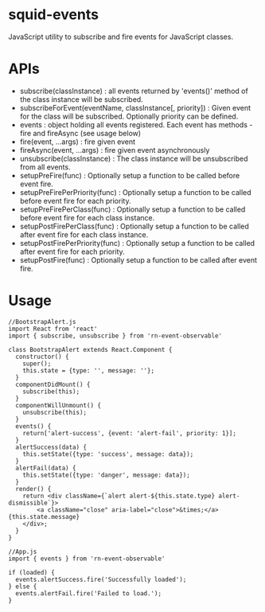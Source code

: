 # squid-events
JavaScript utility to subscribe and fire events for JavaScript classes.

# APIs
- subscribe(classInstance) : all events returned by 'events()' method of the class instance will be subscribed. 
-	subscribeForEvent(eventName, classInstance[, priority]) : Given event for the class will be subscribed. Optionally priority can be defined.
-	events : object holding all events registered. Each event has methods - fire and fireAsync (see usage below)
-	fire(event, ...args) : fire given event
-	fireAsync(event, ...args) : fire given event asynchronously
-	unsubscribe(classInstance) : The class instance will be unsubscribed from all events.
-	setupPreFire(func) : Optionally setup a function to be called before event fire.
-	setupPreFirePerPriority(func) : Optionally setup a function to be called before event fire for each priority.
-	setupPreFirePerClass(func) : Optionally setup a function to be called before event fire for each class instance.
-	setupPostFirePerClass(func) : Optionally setup a function to be called after event fire for each class instance.
-	setupPostFirePerPriority(func) : Optionally setup a function to be called after event fire for each priority.
-	setupPostFire(func) : Optionally setup a function to be called after event fire.

# Usage
```
//BootstrapAlert.js
import React from 'react'
import { subscribe, unsubscribe } from 'rn-event-observable'

class BootstrapAlert extends React.Component {
  constructor() {
  	super();
  	this.state = {type: '', message: ''};
  }
  componentDidMount() {
  	subscribe(this);
  }
  componentWillUnmount() {
  	unsubscribe(this);
  }
  events() {
  	return['alert-success', {event: 'alert-fail', priority: 1}];
  }
  alertSuccess(data) {
  	this.setState({type: 'success', message: data});
  }
  alertFail(data) {
  	this.setState({type: 'danger', message: data});
  }
  render() {
    return <div className={`alert alert-${this.state.type} alert-dismissible`}>
		<a className="close" aria-label="close">&times;</a>{this.state.message}
	</div>;
  }
}

//App.js
import { events } from 'rn-event-observable'

if (loaded) {
  events.alertSuccess.fire('Successfully loaded');
} else {
  events.alertFail.fire('Failed to load.');
}
```
